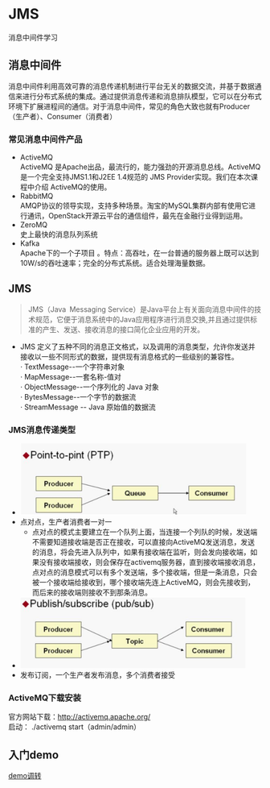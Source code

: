 # JMS
消息中间件学习
## 消息中间件
消息中间件利用高效可靠的消息传递机制进行平台无关的数据交流，并基于数据通信来进行分布式系统的集成。通过提供消息传递和消息排队模型，它可以在分布式环境下扩展进程间的通信。对于消息中间件，常见的角色大致也就有Producer（生产者）、Consumer（消费者）
### 常见消息中间件产品
* ActiveMQ   
ActiveMQ 是Apache出品，最流行的，能力强劲的开源消息总线。ActiveMQ 是一个完全支持JMS1.1和J2EE 1.4规范的 JMS Provider实现。我们在本次课程中介绍 ActiveMQ的使用。
* RabbitMQ   
AMQP协议的领导实现，支持多种场景。淘宝的MySQL集群内部有使用它进行通讯，OpenStack开源云平台的通信组件，最先在金融行业得到运用。
* ZeroMQ   
史上最快的消息队列系统
* Kafka   
Apache下的一个子项目 。特点：高吞吐，在一台普通的服务器上既可以达到10W/s的吞吐速率；完全的分布式系统。适合处理海量数据。
## JMS
>JMS（Java Messaging Service）是Java平台上有关面向消息中间件的技术规范，它便于消息系统中的Java应用程序进行消息交换,并且通过提供标准的产生、发送、接收消息的接口简化企业应用的开发。
* JMS 定义了五种不同的消息正文格式，以及调用的消息类型，允许你发送并接收以一些不同形式的数据，提供现有消息格式的一些级别的兼容性。   
· TextMessage--一个字符串对象   
· MapMessage--一套名称-值对   
· ObjectMessage--一个序列化的 Java 对象   
· BytesMessage--一个字节的数据流   
· StreamMessage -- Java 原始值的数据流   
### JMS消息传递类型
* ![](./images/ptp.png)
* 点对点，生产者消费者一对一
    * 点对点的模式主要建立在一个队列上面，当连接一个列队的时候，发送端不需要知道接收端是否正在接收，可以直接向ActiveMQ发送消息，发送的消息，将会先进入队列中，如果有接收端在监听，则会发向接收端，如果没有接收端接收，则会保存在activemq服务器，直到接收端接收消息，点对点的消息模式可以有多个发送端，多个接收端，但是一条消息，只会被一个接收端给接收到，哪个接收端先连上ActiveMQ，则会先接收到，而后来的接收端则接收不到那条消息。
* ![](./images/pts.png)
* 发布订阅，一个生产者发布消息，多个消费者接受
### ActiveMQ下载安装
官方网站下载：http://activemq.apache.org/   
启动： ./activemq start（admin/admin）
## 入门demo
[demo调转](./jmsDemo/src/main/java/*)